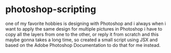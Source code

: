 # photoshop-scripting
one of my favorite hobbies is designing with Photoshop and i always when i want to apply the same design for multiple pictures in Photoshop 
i have to copy all the layers from one to the other, or reply it from scratch and this maybe gonna takes a long time, so created a small script 
using JSX and based on the Adobe Photoshop Documentation to do that for me instead.
